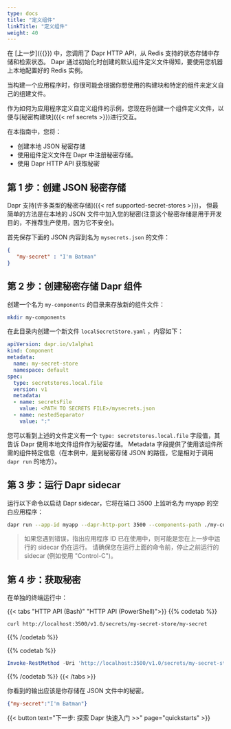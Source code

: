 ```yaml
---
type: docs
title: "定义组件"
linkTitle: "定义组件"
weight: 40
---
```


在 [上一步]({{<ref get-started-api.md>}}) 中，您调用了 Dapr HTTP API，从 Redis 支持的状态存储中存储和检索状态。 Dapr 通过初始化时创建的默认组件定义文件得知，要使用您机器上本地配置好的 Redis 实例。

当构建一个应用程序时，你很可能会根据你想使用的构建块和特定的组件来定义自己的组建文件。

作为如何为应用程序定义自定义组件的示例，您现在将创建一个组件定义文件，以便与[秘密构建块]({{< ref secrets >}})进行交互。

在本指南中，您将：
- 创建本地 JSON 秘密存储
- 使用组件定义文件在 Dapr 中注册秘密存储。
- 使用 Dapr HTTP API 获取秘密

## 第 1 步：创建 JSON 秘密存储

Dapr 支持[许多类型的秘密存储]({{< ref supported-secret-stores >}})， 但最简单的方法是在本地的 JSON 文件中加入您的秘密(注意这个秘密存储是用于开发目的，不推荐生产使用，因为它不安全)。

首先保存下面的 JSON 内容到名为 `mysecrets.json` 的文件：

```json
{
   "my-secret" : "I'm Batman"
}
```

## 第 2 步：创建秘密存储 Dapr 组件

创建一个名为 `my-components` 的目录来存放新的组件文件：

```bash
mkdir my-components
```

在此目录内创建一个新文件 `localSecretStore.yaml` ，内容如下：


```yaml
apiVersion: dapr.io/v1alpha1
kind: Component
metadata:
  name: my-secret-store
  namespace: default
spec:
  type: secretstores.local.file
  version: v1
  metadata:
  - name: secretsFile
    value: <PATH TO SECRETS FILE>/mysecrets.json
  - name: nestedSeparator
    value: ":"
```

您可以看到上述的文件定义有一个 `type: secretstores.local.file` 字段值，其告诉 Dapr 使用本地文件组件作为秘密存储。 Metadata 字段提供了使用该组件所需的组件特定信息（在本例中，是到秘密存储 JSON 的路径，它是相对于调用 `dapr run` 的地方）。

## 第 3 步：运行 Dapr sidecar

运行以下命令以启动 Dapr sidecar，它将在端口 3500 上监听名为 myapp 的空白应用程序：

```bash
dapr run --app-id myapp --dapr-http-port 3500 --components-path ./my-components
```

> 如果您遇到错误，指出应用程序 ID 已在使用中，则可能是您在上一步中运行的 sidecar 仍在运行。 请确保您在运行上面的命令前，停止之前运行的 sidecar (例如使用 "Control-C")。

## 第 4 步：获取秘密

在单独的终端运行中：

{{< tabs "HTTP API (Bash)" "HTTP API (PowerShell)">}}
{{% codetab %}}

```bash
curl http://localhost:3500/v1.0/secrets/my-secret-store/my-secret
```
{{% /codetab %}}

{{% codetab %}}
```powershell
Invoke-RestMethod -Uri 'http://localhost:3500/v1.0/secrets/my-secret-store/my-secret'
```
{{% /codetab %}}
{{< /tabs >}}

你看到的输出应该是你存储在 JSON 文件中的秘密。

```json
{"my-secret":"I'm Batman"}
```

{{< button text="下一步: 探索 Dapr 快速入门 >>" page="quickstarts" >}}
